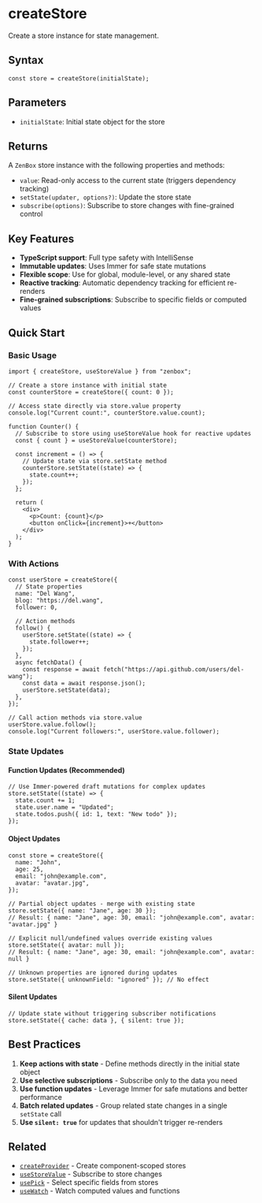 # createStore

Create a store instance for state management.

## Syntax

```tsx
const store = createStore(initialState);
```

## Parameters

- `initialState`: Initial state object for the store

## Returns

A `ZenBox` store instance with the following properties and methods:

- `value`: Read-only access to the current state (triggers dependency tracking)
- `setState(updater, options?)`: Update the store state
- `subscribe(options)`: Subscribe to store changes with fine-grained control

## Key Features

- **TypeScript support**: Full type safety with IntelliSense
- **Immutable updates**: Uses Immer for safe state mutations
- **Flexible scope**: Use for global, module-level, or any shared state
- **Reactive tracking**: Automatic dependency tracking for efficient re-renders
- **Fine-grained subscriptions**: Subscribe to specific fields or computed values

## Quick Start

### Basic Usage

```tsx
import { createStore, useStoreValue } from "zenbox";

// Create a store instance with initial state
const counterStore = createStore({ count: 0 });

// Access state directly via store.value property
console.log("Current count:", counterStore.value.count);

function Counter() {
  // Subscribe to store using useStoreValue hook for reactive updates
  const { count } = useStoreValue(counterStore);

  const increment = () => {
    // Update state via store.setState method
    counterStore.setState((state) => {
      state.count++;
    });
  };

  return (
    <div>
      <p>Count: {count}</p>
      <button onClick={increment}>+</button>
    </div>
  );
}
```

### With Actions

```tsx
const userStore = createStore({
  // State properties
  name: "Del Wang",
  blog: "https://del.wang",
  follower: 0,

  // Action methods
  follow() {
    userStore.setState((state) => {
      state.follower++;
    });
  },
  async fetchData() {
    const response = await fetch("https://api.github.com/users/del-wang");
    const data = await response.json();
    userStore.setState(data);
  },
});

// Call action methods via store.value
userStore.value.follow();
console.log("Current followers:", userStore.value.follower);
```

### State Updates

#### Function Updates (Recommended)

```tsx
// Use Immer-powered draft mutations for complex updates
store.setState((state) => {
  state.count += 1;
  state.user.name = "Updated";
  state.todos.push({ id: 1, text: "New todo" });
});
```

#### Object Updates

```tsx
const store = createStore({
  name: "John",
  age: 25,
  email: "john@example.com",
  avatar: "avatar.jpg",
});

// Partial object updates - merge with existing state
store.setState({ name: "Jane", age: 30 });
// Result: { name: "Jane", age: 30, email: "john@example.com", avatar: "avatar.jpg" }

// Explicit null/undefined values override existing values
store.setState({ avatar: null });
// Result: { name: "Jane", age: 30, email: "john@example.com", avatar: null }

// Unknown properties are ignored during updates
store.setState({ unknownField: "ignored" }); // No effect
```

#### Silent Updates

```tsx
// Update state without triggering subscriber notifications
store.setState({ cache: data }, { silent: true });
```

## Best Practices

1. **Keep actions with state** - Define methods directly in the initial state object
2. **Use selective subscriptions** - Subscribe only to the data you need
3. **Use function updates** - Leverage Immer for safe mutations and better performance
4. **Batch related updates** - Group related state changes in a single `setState` call
5. **Use `silent: true`** for updates that shouldn't trigger re-renders

## Related

- [`createProvider`](./createProvider.md) - Create component-scoped stores
- [`useStoreValue`](../hooks/useStoreValue.md) - Subscribe to store changes
- [`usePick`](../hooks/usePick.md) - Select specific fields from stores
- [`useWatch`](../hooks/useWatch.md) - Watch computed values and functions
